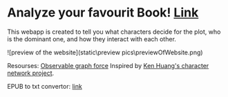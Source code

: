 # Analyze your favourit Book! [Link](https://shielded-brook-37613.herokuapp.com/)

This webapp is created to tell you what characters decide for the plot, who is the dominant one, and how they interact with each other.

![preview of the website](static\preview pics\previewOfWebsite.png)

Resourses:
[Observable graph force](https://observablehq.com/@d3/force-directed-graph)
Inspired by [Ken Huang's character network project](https://github.com/hzjken/character-network).


EPUB to txt convertor: [link](https://convertio.co/epub-txt/)
